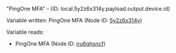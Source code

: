 "PingOne MFA" - (ID: local.5y2z6x314y.payload.output.device.id)

Variable written:
PingOne MFA (Node ID: [5y2z6x314y](../nodes/5y2z6x314y.md))

Variable reads:
* PingOne MFA (Node ID: [iru6qhsncf](../nodes/iru6qhsncf.md))
